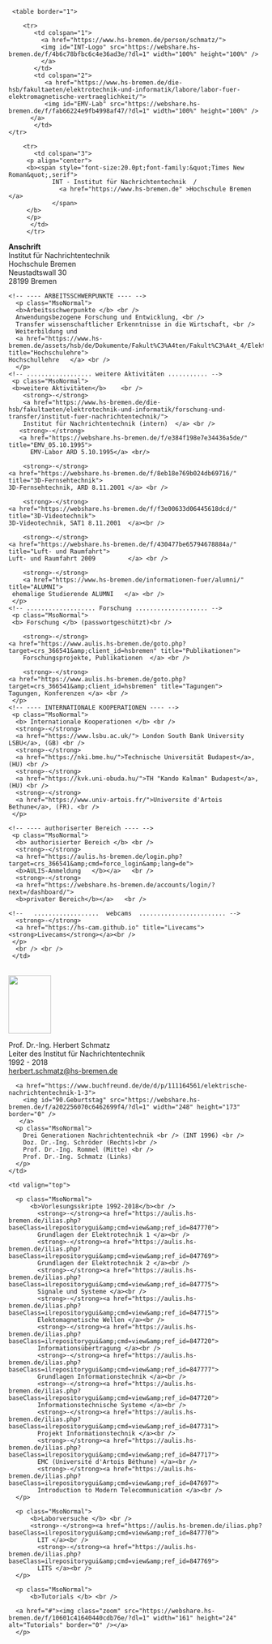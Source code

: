 
<html lang="de-DE">
  <head>
   <meta charset="utf-8" />
   <meta name="description" content="" />
   <meta name="keywords" content="HTML, Metatags" />
   <meta name="H.S." content="gp" />
  </head>

  <body>

  <style type="text/css"> <!--
  a:hover .zoom {filter='()';}
  a:link .zoom {width:164px; height: 109px;}
  a:hover .zoom {width:822px; height: 545px;}
  --> 
  </style> 

   <span id="Anfang"></span>
    <meta http-equiv="Refresh" content="1000; URL=https://bremerhaven.panomax.com" />


     <table border="1">
<!--
       <tr>
           <td colspan="1"> 
             <img id="Leiste" src="https://webshare.hs-bremen.de/f/f35e2dfef31f4e1cab04/?dl=1" width="100%" height="0" /> 
           </td>

           <td colspan="1"> 
             <img id="Leiste" src="https://webshare.hs-bremen.de/f/f35e2dfef31f4e1cab04/?dl=1" width="100%" height="0" /> 
           </td>
          <td colspan="1"> 
             <img id="Leiste" src="https://webshare.hs-bremen.de/f/f35e2dfef31f4e1cab04/?dl=1" width="100%" height="0" /> 
           </td>
        </tr>
-->
        <tr>
           <td colspan="1">   
             <a href="https://www.hs-bremen.de/person/schmatz/">
             <img id="INT-Logo" src="https://webshare.hs-bremen.de/f/4b6c78bfbc6c4e36ad3e/?dl=1" width="100%" height="100%" />  
             </a>
           </td>   
           <td colspan="2"> 
              <a href="https://www.hs-bremen.de/die-hsb/fakultaeten/elektrotechnik-und-informatik/labore/labor-fuer-elektromagnetische-vertraeglichkeit/">
              <img id="EMV-Lab" src="https://webshare.hs-bremen.de/f/fab66224e9fb4998af47/?dl=1" width="100%" height="100%" />  
	      </a>
           </td>
  	</tr>
<!--
        <tr>
           <td colspan="3"> 
             <img id="Leiste" src="https://webshare.hs-bremen.de/f/f35e2dfef31f4e1cab04/?dl=1"  width="100%" height="1" /> 
           </td>
        </tr>
-->
        <tr>
           <td colspan="3">
	     <p align="center">  
	     <b><span style="font-size:20.0pt;font-family:&quot;Times New Roman&quot;,serif">
                INT - Institut für Nachrichtentechnik  / 
                  <a href="https://www.hs-bremen.de" >Hochschule Bremen </a>  
                </span>
	     </b>	
	     </p>
          </td>
         </tr>


 <tr>   <!-- .................... INHALT ................ -->
   <!-- ................  Spalte 1  ..................... -->
     <!-- ---- ANSCHRIFT ---- -->
   <td valign="top">
<!--
      <img id="Leiste" src="https://webshare.hs-bremen.de/f/f35e2dfef31f4e1cab04/?dl=1"  width="100%" height="1" /> 
-->
       <p class="MsoNormal">
        <b>Anschrift </b>   <br />
           Institut für Nachrichtentechnik<br />
           Hochschule Bremen <br />
           Neustadtswall 30  <br />
           28199 Bremen      <br />
       </p>


    <!-- ---- ARBEITSSCHWERPUNKTE ---- -->
      <p class="MsoNormal">
      <b>Arbeitsschwerpunkte </b> <br />
      Anwendungsbezogene Forschung und Entwicklung, <br />
      Transfer wissenschaftlicher Erkenntnisse in die Wirtschaft, <br />
      Weiterbildung und 
      <a href="https://www.hs-bremen.de/assets/hsb/de/Dokumente/Fakult%C3%A4ten/Fakult%C3%A4t_4/Elektrotechnik/Modulhandbuch/Modulhandbuch_ET_ISTAP_2016.pdf" title="Hochschulehre">
	Hochschullehre	 </a> <br />
      </p>
    <!-- .................. weitere Aktivitäten ........... -->
     <p class="MsoNormal">     
     <b>weitere Aktivitäten</b>    <br />
        <strong>-</strong>
        <a href="https://www.hs-bremen.de/die-hsb/fakultaeten/elektrotechnik-und-informatik/forschung-und-transfer/institut-fuer-nachrichtentechnik/">
        Institut für Nachrichtentechnik (intern)  </a> <br />
       <strong>-</strong>
       <a href="https://webshare.hs-bremen.de/f/e384f198e7e34436a5de/" title="EMV_05.10.1995">
          EMV-Labor ARD 5.10.1995</a> <br/>
   
        <strong>-</strong>
	<a href="https://webshare.hs-bremen.de/f/8eb18e769b024db69716/" title="3D-Fernsehtechnik">
	3D-Fernsehtechnik, ARD 8.11.2001 </a> <br />
	
        <strong>-</strong>
	<a href="https://webshare.hs-bremen.de/f/f3e00633d06445618dcd/" title="3D-Videotechnik">
	3D-Videotechnik, SAT1 8.11.2001  </a><br />

        <strong>-</strong>
	<a href="https://webshare.hs-bremen.de/f/430477be65794678884a/" title="Luft- und Raumfahrt">
	Luft- und Raumfahrt 2009         </a> <br />

        <strong>-</strong>  
        <a href="https://www.hs-bremen.de/informationen-fuer/alumni/" title="ALUMNI">
	 ehemalige Studierende ALUMNI	</a> <br />
     </p>
    <!-- ................... Forschung .................... -->
     <p class="MsoNormal">
     <b> Forschung </b> (passwortgeschützt)<br />
  
        <strong>-</strong>
	<a href="https://www.aulis.hs-bremen.de/goto.php?target=crs_366541&amp;client_id=hsbremen" title="Publikationen">
        Forschungsprojekte, Publikationen  </a> <br />
   
        <strong>-</strong>
	<a href="https://www.aulis.hs-bremen.de/goto.php?target=crs_366541&amp;client_id=hsbremen" title="Tagungen">
	Tagungen, Konferenzen </a> <br />
     </p>
    <!-- ---- INTERNATIONALE KOOPERATIONEN ---- -->
     <p class="MsoNormal">  
      <b> Internationale Kooperationen </b> <br />
      <strong>-</strong>
      <a href="https://www.lsbu.ac.uk/"> London South Bank University LSBU</a>, (GB) <br />
      <strong>-</strong>
      <a href="https://nki.bme.hu/">Technische Universität Budapest</a>, (HU) <br />
      <strong>-</strong>
      <a href="https://kvk.uni-obuda.hu/">TH "Kando Kalman" Budapest</a>, (HU) <br />
      <strong>-</strong>
      <a href="https://www.univ-artois.fr/">Universite d'Artois Bethune</a>, (FR). <br />
     </p>

    <!-- ---- authoriserter Bereich ---- --> 
     <p class="MsoNormal">  
      <b> authorisierter Bereich </b> <br />
      <strong>-</strong>
      <a href="https://aulis.hs-bremen.de/login.php?target=crs_366541&amp;cmd=force_login&amp;lang=de">
      <b>AULIS-Anmeldung   </b></a>   <br />
      <strong>-</strong>
      <a href="https://webshare.hs-bremen.de/accounts/login/?next=/dashboard/">
      <b>privater Bereich</b></a>   <br />

    <!--   ..................  webcams  ........................ -->
      <strong>-</strong>
      <a href="https://hs-cam.github.io" title="Livecams"><strong>Livecams</strong></a><br />
     </p>
      <br /> <br />
     </td>

<!-- ........................ Spalte 2 ..................... -->
        
   <td valign="top">
<!--
      <img id="Leiste" src="https://webshare.hs-bremen.de/f/f35e2dfef31f4e1cab04/?dl=1" width="100%" height="1" /> 
-->      <br />
      <a href="mailto:herbert.schmatz@hs-bremen.de">
      <img id="Prof. Dr. Schmatz" src="https://webshare.hs-bremen.de/f/0ec3960e76d544dd9b80/?dl=1" width="84" height="115" border="0" />
     </a>
     <p class="MsoNormal">
        Prof. Dr.-Ing. Herbert Schmatz   <br />
        Leiter des Institut für Nachrichtentechnik <br /> 1992 - 2018 <br />
        <a href="mailto:herbert.schmatz@hs-bremen.de" title="E-Mail senden">
         herbert.schmatz@hs-bremen.de </a>
      </p>  

      <a href="https://www.buchfreund.de/de/d/p/111164561/elektrische-nachrichtentechnik-1-3">
        <img id="90.Geburtstag" src="https://webshare.hs-bremen.de/f/a202256070c6462699f4/?dl=1" width="248" height="173" border="0" />
       </a>
      <p class="MsoNormal">
        Drei Generationen Nachrichtentechnik <br /> (INT 1996) <br />
        Doz. Dr.-Ing. Schröder (Rechts)<br />
        Prof. Dr.-Ing. Rommel (Mitte) <br />
        Prof. Dr.-Ing. Schmatz (Links)
      </p>
    </td>

<!-- ........................ Spalte 3 ................... -->
    <td valign="top">
<!-- 
      <img id="Leiste" src="https://webshare.hs-bremen.de/f/f35e2dfef31f4e1cab04/?dl=1" width="100%" height="1" />  
-->
      <p class="MsoNormal">
          <b>Vorlesungsskripte 1992-2018</b><br />
            <strong>-</strong><a href="https://aulis.hs-bremen.de/ilias.php?baseClass=ilrepositorygui&amp;cmd=view&amp;ref_id=847770"> 
            Grundlagen der Elektrotechnik 1 </a><br />
            <strong>-</strong><a href="https://aulis.hs-bremen.de/ilias.php?baseClass=ilrepositorygui&amp;cmd=view&amp;ref_id=847769"> 
            Grundlagen der Elektrotechnik 2 </a><br />
            <strong>-</strong><a href="https://aulis.hs-bremen.de/ilias.php?baseClass=ilrepositorygui&amp;cmd=view&amp;ref_id=847775"> 
            Signale und Systeme </a><br />
            <strong>-</strong><a href="https://aulis.hs-bremen.de/ilias.php?baseClass=ilrepositorygui&amp;cmd=view&amp;ref_id=847715"> 
            Elektomagnetische Wellen </a><br />
            <strong>-</strong><a href="https://aulis.hs-bremen.de/ilias.php?baseClass=ilrepositorygui&amp;cmd=view&amp;ref_id=847720"> 
            Informationsübertragung </a><br />
            <strong>-</strong><a href="https://aulis.hs-bremen.de/ilias.php?baseClass=ilrepositorygui&amp;cmd=view&amp;ref_id=847777"> 
            Grundlagen Informationstechnik </a><br />
            <strong>-</strong><a href="https://aulis.hs-bremen.de/ilias.php?baseClass=ilrepositorygui&amp;cmd=view&amp;ref_id=847720"> 
            Informationstechnische Systeme </a><br />
            <strong>-</strong><a href="https://aulis.hs-bremen.de/ilias.php?baseClass=ilrepositorygui&amp;cmd=view&amp;ref_id=847731"> 
            Projekt Informationstechnik </a><br />
            <strong>-</strong><a href="https://aulis.hs-bremen.de/ilias.php?baseClass=ilrepositorygui&amp;cmd=view&amp;ref_id=847717"> 
            EMC (Université d'Artois Béthune) </a><br />
            <strong>-</strong><a href="https://aulis.hs-bremen.de/ilias.php?baseClass=ilrepositorygui&amp;cmd=view&amp;ref_id=847697"> 
            Introduction to Modern Telecommunication </a><br />
      </p> 

      <p class="MsoNormal">
          <b>Laborversuche </b> <br />
          <strong>-</strong><a href="https://aulis.hs-bremen.de/ilias.php?baseClass=ilrepositorygui&amp;cmd=view&amp;ref_id=847770"> 
            LIT </a><br />
            <strong>-</strong><a href="https://aulis.hs-bremen.de/ilias.php?baseClass=ilrepositorygui&amp;cmd=view&amp;ref_id=847769"> 
            LITS </a><br />
      </p> 

      <p class="MsoNormal">
          <b>Tutorials </b> <br />
      
      <a href="#"><img class="zoom" src="https://webshare.hs-bremen.de/f/10601c41640440cdb76e/?dl=1" width="161" height="24" alt="Tutorials" border="0" /></a>
      </p> 

   </td>
  </tr>

</table>



  </body>
</html>

